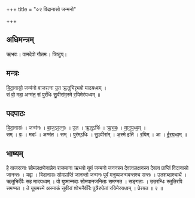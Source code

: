 +++
title = "०२ विदानासो जन्मनो"

+++
## अधिमन्त्रम्
ऋभवः। वामदेवो गौतमः। त्रिष्टुप्।

## मन्त्रः
वि॒दा॒नासो॒ जन्म॑नो वाजरत्ना उ॒त ऋ॒तुभि॑रृभवो मादयध्वम् ।  
सं वो॒ मदा॒ अग्म॑त॒ सं पुरं॑धिः सु॒वीरा॑म॒स्मे र॒यिमेर॑यध्वम् ॥

## पदपाठः
वि॒दा॒नासः॑ । जन्म॑नः । वा॒ज॒ऽर॒त्नाः॒ । उ॒त । ऋ॒तुऽभिः॑ । ऋ॒भ॒वः॒ । मा॒द॒य॒ध्व॒म् ।  
सम् । वः॒ । मदाः॑ । अग्म॑त । सम् । पुर॑म्ऽधिः । सु॒ऽवीरा॑म् । अ॒स्मे इति॑ । र॒यिम् । आ । ई॒र॒य॒ध्व॒म् ॥

## भाष्यम्
हे वाजरत्नाः सोमलक्षणेनान्नेन राजमाना ऋभवो यूयं जन्मनो जननस्य देवत्वलक्षनस्य देवत्व प्राप्तिं विदानासो जानन्तः । यद्वा । विदानासः सोमप्राप्तिं जानन्तो जन्मनः पूर्वं मनुष्यजन्मवन्तश्च सन्तः । उतशब्दाश्चार्थे । ऋतुभिर्देवैः सह मादयध्वम् । वो युष्मान्मदाः सोमपानजनिताः समग्मत । सङ्गताः । उउरन्धिः स्तुतिरपि समग्मत । ते यूयमस्मे अस्माकं सुवीरां शोभनैर्वीरैः पुत्रैरुपेतां रयिमेरयध्वम् । प्रेरयत ॥ २ ॥